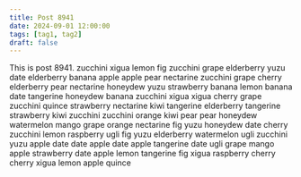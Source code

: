```yaml
---
title: Post 8941
date: 2024-09-01 12:00:00
tags: [tag1, tag2]
draft: false
---
```

This is post 8941.
zucchini
xigua
lemon
fig
zucchini
grape
elderberry
yuzu
date
elderberry
banana
apple
apple
pear
nectarine
zucchini
grape
cherry
elderberry
pear
nectarine
honeydew
yuzu
strawberry
banana
lemon
banana
date
tangerine
honeydew
banana
zucchini
xigua
xigua
cherry
grape
zucchini
quince
strawberry
nectarine
kiwi
tangerine
elderberry
tangerine
strawberry
kiwi
zucchini
zucchini
orange
kiwi
pear
pear
honeydew
watermelon
mango
grape
orange
nectarine
fig
yuzu
honeydew
date
cherry
zucchini
lemon
raspberry
ugli
fig
yuzu
elderberry
watermelon
ugli
zucchini
yuzu
apple
date
date
apple
date
apple
tangerine
date
ugli
grape
mango
apple
strawberry
date
apple
lemon
tangerine
fig
xigua
raspberry
cherry
cherry
xigua
lemon
apple
quince
